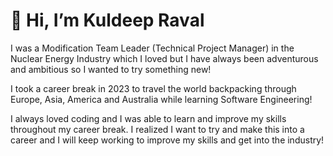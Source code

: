 # 👋 Hi, I’m Kuldeep Raval
  
I was a Modification Team Leader (Technical Project Manager) in the Nuclear Energy Industry which I loved but I have always been adventurous and ambitious so I wanted to try something new! 

I took a career break in 2023 to travel the world backpacking through Europe, Asia, America and Australia while learning Software Engineering!

I always loved coding and I was able to learn and improve my skills throughout my career break. I realized I want to try and make this into a career and I will keep working to improve my skills 
and get into the industry!


